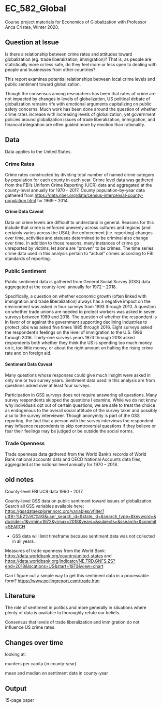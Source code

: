 # EC_582_Global
Course project materials for Economics of Globalization with Professor Anca Cristea, Winter 2020.

## Question at Issue
Is there a relationship between crime rates and attitudes toward globalization (eg. trade liberalization, immigration)? That is, as people are statistically more or less safe, do they feel more or less open to dealing with people and businesses from other countries?

This report examines potential relationships between local crime levels and public sentiment toward globalization.  

Though the consensus among researchers has been that rates of crime are not impacted by changes in levels of globalization, US political debate of globalization remains rife with emotional arguments capitalizing on public safety concerns.
Much work has been done around the question of whether crime rates increase with increasing levels of globalization, yet government policies around globalization issues of trade liberalization, immigration, and financial integration are often guided more by emotion than rationality.  

## Data
Data applies to the United States.

### Crime Rates
Crime rates constructed by dividing total number of named crime category by population for each county in each year. Crime level data was gathered from the FBI’s Uniform Crime Reporting (UCR) data and aggregated at the county-level annually for 1970 – 2017. 
County population-by-year data gathered from https://data.nber.org/data/census-intercensal-county-population.html for 1969 - 2014. 

#### Crime Data Caveat
Data on crime levels are difficult to understand in general. Reasons for this include that crime is enforced unevenly across cultures and regions (and certainly varies across the USA); the enforcement (i.e. reporting) changes over time, activities and statuses determined to be criminal also change over time. In addition to those reasons, many instances of crime go unreported by victims, let alone are “proven” to be crimes. The time series crime data used in this analysis pertain to “actual” crimes according to FBI standards of reporting.

### Public Sentiment
Public sentiment data is gathered from General Social Survey (GSS) data aggregated at the county-level annually for 1972 – 2018. 

Specifically, a question on whether economic growth (often linked with immigration and trade liberalization) always has a negative impact on the environment was asked in four surveys from 1993 through 2010. A question on whether trade unions are needed to protect workers was asked in seven surveys between 1989 and 2018. The question of whether the respondent is in favor of or against the government supporting declining industries to protect jobs was asked five times 1985 through 2016. Eight surveys asked the respondent’s feelings on the level of immigration to the U.S. 1996 through 2016. Thirty-one surveys years 1973 through 2018 asked respondents both whether they think the US is spending too much money on it, too little money, or about the right amount on halting the rising crime rate and on foreign aid.

#### Sentiment Data Caveat

Many questions whose responses could give much insight were asked in only one or two survey years. Sentiment data used in this analysis are from questions asked over at least four surveys. 

Participation in GSS surveys does not require answering all questions. Many survey respondents skipped the questions I examine. While we do not know why individuals opt out of certain questions, we are safe to treat the choice as endogenous to the overall social attitude of the survey taker and possibly also to the survey interviewer. Though anonymity is part of the GSS reporting, the fact that a person with the survey interviews the respondent may influence respondents to skip controversial questions if they believe or fear their feelings may be judged or be outside the social norms. 

### Trade Openness

Trade openness data gathered from the World Bank’s records of World Bank national accounts data and OECD National Accounts data files, aggregated at the national level annually for 1970 – 2018.


## old notes
County-level FBI UCR data 1960 - 2017.

County-level GSS data on public sentiment toward issues of globalization.
Search all GSS variables available here: https://gssdataexplorer.norc.org/variables/vfilter?utf8=%E2%9C%93&user_search_id=&state_id=&search_type=&keyword=&doslider=1&yrmin=1972&yrmax=2018&years=&subjects=&ssearch=&commit=SEARCH

* GSS data will limit timeframe because sentiment data was not collected in all years.


Measures of trade openness from the World Bank: https://data.worldbank.org/country/united-states and https://data.worldbank.org/indicator/NE.TRD.GNFS.ZS?end=2018&locations=US&start=1970&view=chart


Can I figure out a simple way to get this sentiment data in a processable form? https://www.pollingreport.com/trade.htm

## Literature

The role of sentiment in politics and more generally in situations where plenty of data is available to thoroughly refute our beliefs.

Consensus that levels of trade liberalization and immigration do not influence US crime rates.

## Changes over time
looking at:

murders per capita (in county-year)

mean and median on sentiment data in county-year


## Output
15-page paper
